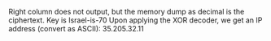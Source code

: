 Right column does not output, but the memory dump as decimal is the ciphertext.
Key is Israel-is-70
Upon applying the XOR decoder, we get an IP address (convert as ASCII):
35.205.32.11